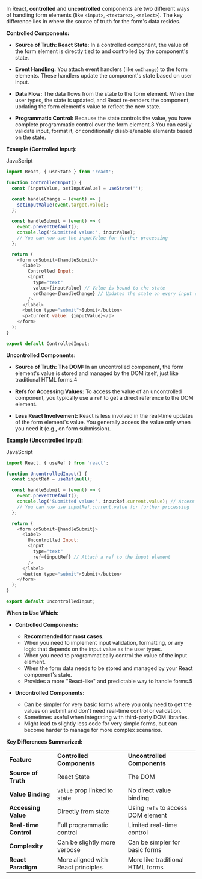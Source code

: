 In React, **controlled** and **uncontrolled** components are two different ways of handling form elements (like `<input>`, `<textarea>`, `<select>`). The key difference lies in where the source of truth for the form's data resides.

**Controlled Components:**

- **Source of Truth: React State:** In a controlled component, the value of the form element is directly tied to and controlled by the component's state.
- **Event Handling:** You attach event handlers (like `onChange`) to the form elements. These handlers update the component's state based on user input.
    
- **Data Flow:** The data flows from the state to the form element. When the user types, the state is updated, and React re-renders the component, updating the form element's value to reflect the new state.
    
- **Programmatic Control:** Because the state controls the value, you have complete programmatic control over the form element.3 You can easily validate input, format it, or conditionally disable/enable elements based on the state.
    

**Example (Controlled Input):**

JavaScript

```js
import React, { useState } from 'react';

function ControlledInput() {
  const [inputValue, setInputValue] = useState('');

  const handleChange = (event) => {
    setInputValue(event.target.value);
  };

  const handleSubmit = (event) => {
    event.preventDefault();
    console.log('Submitted value:', inputValue);
    // You can now use the inputValue for further processing
  };

  return (
    <form onSubmit={handleSubmit}>
      <label>
        Controlled Input:
        <input
          type="text"
          value={inputValue} // Value is bound to the state
          onChange={handleChange} // Updates the state on every input change
        />
      </label>
      <button type="submit">Submit</button>
      <p>Current value: {inputValue}</p>
    </form>
  );
}

export default ControlledInput;
```

**Uncontrolled Components:**

- **Source of Truth: The DOM:** In an uncontrolled component, the form element's value is stored and managed by the DOM itself, just like traditional HTML forms.4

- **Refs for Accessing Values:** To access the value of an uncontrolled component, you typically use a `ref` to get a direct reference to the DOM element.
- **Less React Involvement:** React is less involved in the real-time updates of the form element's value. You generally access the value only when you need it (e.g., on form submission).

**Example (Uncontrolled Input):**

JavaScript

```js
import React, { useRef } from 'react';

function UncontrolledInput() {
  const inputRef = useRef(null);

  const handleSubmit = (event) => {
    event.preventDefault();
    console.log('Submitted value:', inputRef.current.value); // Access the DOM element's value using the ref
    // You can now use inputRef.current.value for further processing
  };

  return (
    <form onSubmit={handleSubmit}>
      <label>
        Uncontrolled Input:
        <input
          type="text"
          ref={inputRef} // Attach a ref to the input element
        />
      </label>
      <button type="submit">Submit</button>
    </form>
  );
}

export default UncontrolledInput;
```

**When to Use Which:**

- **Controlled Components:**
    
    - **Recommended for most cases.**
    - When you need to implement input validation, formatting, or any logic that depends on the input value as the user types.
    - When you need to programmatically control the value of the input element.
    - When the form data needs to be stored and managed by your React component's state.
    - Provides a more "React-like" and predictable way to handle forms.5
        
- **Uncontrolled Components:**
    
    - Can be simpler for very basic forms where you only need to get the values on submit and don't need real-time control or validation.
    - Sometimes useful when integrating with third-party DOM libraries.
    - Might lead to slightly less code for very simple forms, but can become harder to manage for more complex scenarios.

**Key Differences Summarized:**

|   |   |   |
|---|---|---|
|**Feature**|**Controlled Components**|**Uncontrolled Components**|
|**Source of Truth**|React State|The DOM|
|**Value Binding**|`value` prop linked to state|No direct value binding|
|**Accessing Value**|Directly from state|Using `refs` to access DOM element|
|**Real-time Control**|Full programmatic control|Limited real-time control|
|**Complexity**|Can be slightly more verbose|Can be simpler for basic forms|
|**React Paradigm**|More aligned with React principles|More like traditional HTML forms|
